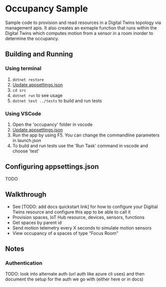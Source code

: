 # Occupancy Sample

Sample code to provision and read resources in a Digital Twins topology via management apis. It also creates an exmaple function that runs within the Digital Twins which computes motion from a sensor in a room inorder to determine the occupancy.

## Building and Running

### Using terminal
1. `dotnet restore`
1. [Update appsettings.json](#configuring-appsettings.json)
1. `cd src`
1. `dotnet run` to see usage
1. `dotnet test ../tests` to build and run tests

### Using VSCode
1. Open the 'occupancy' folder in vscode
1. [Update appsettings.json](#configuring-appsettings.json)
1. Run the app by using F5.  You can change the commandline parameters in launch.json
1. To build and run tests use the 'Run Task' command in vscode and choose 'test'

## Configuring appsettings.json
TODO

## Walkthrough

* See [TODO: add docs quickstart link] for how to configure your Digitial Twins resource and configure this app to be able to call it
* Provision spaces, IoT Hub resource, devices, sensors, functions
* Get spaces by parent id
* Send motion telemetry every X seconds to simulate motion sensors
* View occupancy of a spaces of type “Focus Room”

## Notes

### Authentication
TODO: look into alternate auth (url auth like azure cli uses) and then document the setup for the auth we go with (either here or in docs)
